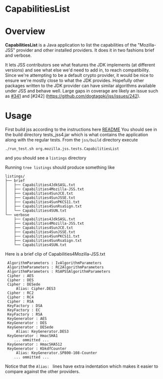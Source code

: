 CapabilitiesList
========================================

Overview
========================================

**CapabilitiesList** is a Java application to list the capabilities
of the "Mozilla-JSS" provider and other installed providers.
It does it in two fashions brief and verbose. 

It lets JSS contributors see what features the JDK implements (at different versions)
and see what else we'd need to add in, to reach compatibility. Since we're 
attempting to be a default crypto provider, it would be nice to ensure we're 
mostly close to what the JDK provides. Hopefully other packages written to the
JDK provider can have similar algorithms available under JSS and behave well. 
Large gaps in coverage are likely an issue such as [#341](https://github.com/dogtagpki/jss/issues/341)
and [#242] (https://github.com/dogtagpki/jss/issues/242).

Usage
========================================
First build jss according to the instructions
here [README](https://github.com/dogtagpki/jss/blob/master/README.md)
You should see in the build directory tests_jss4.jar which is what
contains the application along with the regular tests.
From the `jss/build` directory execute

    ./run_test.sh org.mozilla.jss.tests.CapabilitiesList

and you should see a `listings` directory

Running `tree listings` should produce something like

    listings/
    ├── brief
    │   ├── Capabilities4JdkSASL.txt
    │   ├── Capabilities4Mozilla-JSS.txt
    │   ├── Capabilities4SunJCE.txt
    │   ├── Capabilities4SunJSSE.txt
    │   ├── Capabilities4SunPKCS11.txt
    │   ├── Capabilities4SunRsaSign.txt
    │   └── Capabilities4SUN.txt
    └── verbose
        ├── Capabilities4JdkSASL.txt
        ├── Capabilities4Mozilla-JSS.txt
        ├── Capabilities4SunJCE.txt
        ├── Capabilities4SunJSSE.txt
        ├── Capabilities4SunPKCS11.txt
        ├── Capabilities4SunRsaSign.txt
        └── Capabilities4SUN.txt

Here is a brief clip of Capabilities4Mozilla-JSS.txt

	 AlgorithmParameters : IvAlgorithmParameters
	 AlgorithmParameters : RC2AlgorithmParameters
	 AlgorithmParameters : RSAPSSAlgorithmParameters
	 Cipher : AES
	 Cipher : DES
	 Cipher : DESede
		 Alias: Cipher.DES3
	 Cipher : RC2
	 Cipher : RC4
	 Cipher : RSA
	 KeyFactory : DSA
	 KeyFactory : EC
	 KeyFactory : RSA
	 KeyGenerator : AES
	 KeyGenerator : DES
	 KeyGenerator : DESede
		 Alias: KeyGenerator.DES3
	 KeyGenerator : HmacSHA1
		... ommitted ...
	 KeyGenerator : HmacSHA512
	 KeyGenerator : KbkdfCounter
		 Alias: KeyGenerator.SP800-108-Counter
		... ommitted ...

Notice that the `Alias: ` lines have extra indentation which makes it
easier to compare against the other providers.

